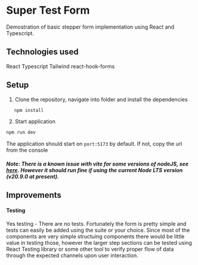 # Super Test Form

 Demostration of basic stepper form implementation using React and Typescript.

## Technologies used

React
Typescript
Tailwind
react-hook-forms

## Setup

1. Clone the repository, navigate into folder and install the dependencies

```bash
   npm install 
```

2. Start application

```bash
npm run dev 
```

The application should start on `port:5173` by default. If not, copy the url from the console

##### Note: There is a known issue with vite for some versions of nodeJS, see [here](https://github.com/vitejs/vite/issues/14299). However it should run fine if using the current Node LTS version (v20.9.0 at present).

## Improvements

#### Testing

Yes testing - There are no tests. Fortunately the form is pretty simple and tests can easily be added using the suite or your choice. Since most of the components are very simple structuing components there would be little value in testing those, however the larger step sections can be tested using React Testing library or some other tool to verify proper flow of data through the expected channels upon user interaction.